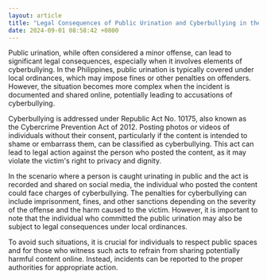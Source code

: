 ```yaml
---
layout: article
title: "Legal Consequences of Public Urination and Cyberbullying in the Philippines"
date: 2024-09-01 08:58:42 +0800
---
```


<p>Public urination, while often considered a minor offense, can lead to significant legal consequences, especially when it involves elements of cyberbullying. In the Philippines, public urination is typically covered under local ordinances, which may impose fines or other penalties on offenders. However, the situation becomes more complex when the incident is documented and shared online, potentially leading to accusations of cyberbullying.</p><p>Cyberbullying is addressed under Republic Act No. 10175, also known as the Cybercrime Prevention Act of 2012. Posting photos or videos of individuals without their consent, particularly if the content is intended to shame or embarrass them, can be classified as cyberbullying. This act can lead to legal action against the person who posted the content, as it may violate the victim's right to privacy and dignity.</p><p>In the scenario where a person is caught urinating in public and the act is recorded and shared on social media, the individual who posted the content could face charges of cyberbullying. The penalties for cyberbullying can include imprisonment, fines, and other sanctions depending on the severity of the offense and the harm caused to the victim. However, it is important to note that the individual who committed the public urination may also be subject to legal consequences under local ordinances.</p><p>To avoid such situations, it is crucial for individuals to respect public spaces and for those who witness such acts to refrain from sharing potentially harmful content online. Instead, incidents can be reported to the proper authorities for appropriate action.</p>